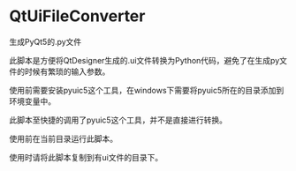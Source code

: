 # QtUiFileConverter
生成PyQt5的.py文件

此脚本是方便将QtDesigner生成的.ui文件转换为Python代码，避免了在生成py文件的时候有繁琐的输入参数。

使用前需要安装pyuic5这个工具，在windows下需要将pyuic5所在的目录添加到环境变量中。

此脚本至快捷的调用了pyuic5这个工具，并不是直接进行转换。

使用前在当前目录运行此脚本。

使用时请将此脚本复制到有ui文件的目录下。
